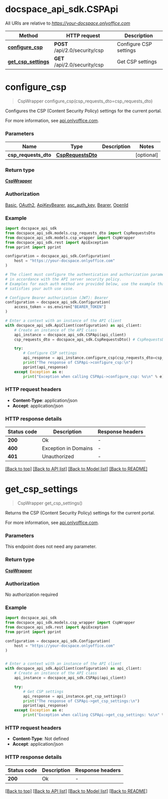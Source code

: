 # docspace_api_sdk.CSPApi

All URIs are relative to *https://your-docspace.onlyoffice.com*

Method | HTTP request | Description
------------- | ------------- | -------------
[**configure_csp**](#configure_csp) | **POST** /api/2.0/security/csp | Configure CSP settings
[**get_csp_settings**](#get_csp_settings) | **GET** /api/2.0/security/csp | Get CSP settings


# **configure_csp**
> CspWrapper configure_csp(csp_requests_dto=csp_requests_dto)

Configures the CSP (Content Security Policy) settings for the current portal.

For more information, see [api.onlyoffice.com]().

### Parameters


Name | Type | Description  | Notes
------------- | ------------- | ------------- | -------------
 **csp_requests_dto** | [**CspRequestsDto**](CspRequestsDto.md)|  | [optional] 

### Return type

[**CspWrapper**](CspWrapper.md)

### Authorization

[Basic](../README.md#Basic), [OAuth2](../README.md#OAuth2), [ApiKeyBearer](../README.md#ApiKeyBearer), [asc_auth_key](../README.md#asc_auth_key), [Bearer](../README.md#Bearer), [OpenId](../README.md#OpenId)

### Example


```python
import docspace_api_sdk
from docspace_api_sdk.models.csp_requests_dto import CspRequestsDto
from docspace_api_sdk.models.csp_wrapper import CspWrapper
from docspace_api_sdk.rest import ApiException
from pprint import pprint

configuration = docspace_api_sdk.Configuration(
    host = "https://your-docspace.onlyoffice.com"
)

# The client must configure the authentication and authorization parameters
# in accordance with the API server security policy.
# Examples for each auth method are provided below, use the example that
# satisfies your auth use case.

# Configure Bearer authorization (JWT): Bearer
configuration = docspace_api_sdk.Configuration(
    access_token = os.environ["BEARER_TOKEN"]
)

# Enter a context with an instance of the API client
with docspace_api_sdk.ApiClient(configuration) as api_client:
    # Create an instance of the API class
    api_instance = docspace_api_sdk.CSPApi(api_client)
    csp_requests_dto = docspace_api_sdk.CspRequestsDto() # CspRequestsDto |  (optional)

    try:
        # Configure CSP settings
        api_response = api_instance.configure_csp(csp_requests_dto=csp_requests_dto)
        print("The response of CSPApi->configure_csp:\n")
        pprint(api_response)
    except Exception as e:
        print("Exception when calling CSPApi->configure_csp: %s\n" % e)
```



### HTTP request headers

 - **Content-Type**: application/json
 - **Accept**: application/json


### HTTP response details

| Status code | Description | Response headers |
|-------------|-------------|------------------|
**200** | Ok |  -  |
**400** | Exception in Domains |  -  |
**401** | Unauthorized |  -  |

[[Back to top]](#) [[Back to API list]](../README.md#documentation-for-api-endpoints) [[Back to Model list]](../README.md#documentation-for-models) [[Back to README]](../README.md)

# **get_csp_settings**
> CspWrapper get_csp_settings()

Returns the CSP (Content Security Policy) settings for the current portal.

For more information, see [api.onlyoffice.com]().

### Parameters

This endpoint does not need any parameter.

### Return type

[**CspWrapper**](CspWrapper.md)

### Authorization

No authorization required

### Example


```python
import docspace_api_sdk
from docspace_api_sdk.models.csp_wrapper import CspWrapper
from docspace_api_sdk.rest import ApiException
from pprint import pprint

configuration = docspace_api_sdk.Configuration(
    host = "https://your-docspace.onlyoffice.com"
)


# Enter a context with an instance of the API client
with docspace_api_sdk.ApiClient(configuration) as api_client:
    # Create an instance of the API class
    api_instance = docspace_api_sdk.CSPApi(api_client)

    try:
        # Get CSP settings
        api_response = api_instance.get_csp_settings()
        print("The response of CSPApi->get_csp_settings:\n")
        pprint(api_response)
    except Exception as e:
        print("Exception when calling CSPApi->get_csp_settings: %s\n" % e)
```



### HTTP request headers

 - **Content-Type**: Not defined
 - **Accept**: application/json


### HTTP response details

| Status code | Description | Response headers |
|-------------|-------------|------------------|
**200** | Ok |  -  |

[[Back to top]](#) [[Back to API list]](../README.md#documentation-for-api-endpoints) [[Back to Model list]](../README.md#documentation-for-models) [[Back to README]](../README.md)

